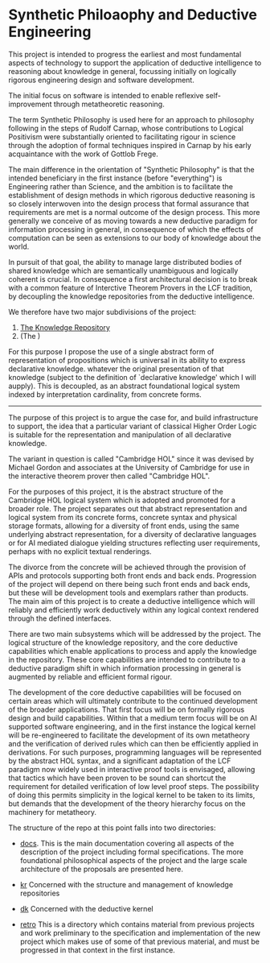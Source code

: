 # Synthetic Philoaophy and Deductive Engineering

This project is intended to progress the earliest and
most fundamental aspects of technology to support
the application of deductive intelligence to reasoning
about knowledge in general, focussing initially on
logically rigorous engineering design and software development.

The initial focus on software is intended to enable
reflexive self-improvement through metatheoretic reasoning.

The term Synthetic Philosophy is used here for an approach
to philosophy following in the steps of Rudolf Carnap,
whose contributions to Logical Positivism were
substantially oriented to facilitating rigour in science through
the adoption of formal techniques inspired in Carnap by his early
acquaintance with the work of Gottlob Frege.

The main difference in the orientation of "Synthetic Philosophy"
is that the intended beneficiary in the first instance
(before "everything") is Engineering rather than Science,
and the ambition is to facilitate the establishment of
design methods in which rigorous deductive reasoning is
so closely interwoven into the design process that formal
assurance that requirements are met is a normal outcome of the
design process.
This more generally we conceive of as moving towards a new deductive paradigm for information processing in general,
in consequence of which the effects of computation can be seen
as extensions to our body of knowledge about the world.

In pursuit of that goal, the ability to manage
large distributed bodies of shared knowledge which are
semantically unambiguous and logically coherent
is crucial.
In consequence a first architectural decision is to break
with a common feature of Interctive Theorem Provers in the
LCF tradition, by decoupling the knowledge repositories from
the deductive intelligence.

We therefore have two major subdivisions of the project:

1. [The Knowledge Repository](kr/KnowledgeRepo.md)
2. (The )

For this purpose I propose the use of a single abstract form
of representation of propositions which is universal
in its ability to express declarative knowledge.
whatever the original presentation of that knowledge
(subject to the definition of `declarative knowledge'
which I will aupply).
This is decoupled, as an abstract foundational logical system
indexed by interpretation cardinality, from concrete forms.

*****************

The purpose of this project is to argue the case for,
and build infrastructure to support,
the idea that a particular variant of classical Higher Order Logic
is suitable for the representation and manipulation
of all declarative knowledge.

The variant in question is called "Cambridge HOL"
since it was devised by Michael Gordon and associates
at the University of Cambridge for use in
the interactive theorem prover then called "Cambridge HOL".

For the purposes of this project, it is the abstract structure of
the Cambridge HOL logical system which is adopted
and promoted for a broader role.
The project separates out that abstract representation and logical system
from its concrete forms, concrete syntax and physical storage formats,
allowing for a diversity of front ends, using the same underlying
abstract representation, for a diversity of declarative languages
or for AI mediated dialogue yielding structures reflecting
user requirements, perhaps with no explicit textual renderings.

The divorce from the concrete will be achieved through the provision
of APIs and protocols supporting both front ends and back ends.
Progression of the project will depend on there being such front ends
and back ends, but these will be development tools and exemplars
rather than products.
The main aim of this project is to create a deductive intelligence
which will reliably and efficiently work deductively within any logical
context rendered through the defined interfaces.

There are two main subsystems which will be addressed by the project.
The logical structure of the knowledge repository,
and the core deductive capabilities which enable applications to 
process and apply the knowledge in the repository.
These core capabilities are intended to contribute
to a deductive paradigm shift in which information processing in general 
is augmented by reliable and efficient formal rigour. 

The development of the core deductive capabilities will be focused
on certain areas which will ultimately contribute to the continued
development of the broader applications.
That first focus will be on formally rigorous design and
build capabilities.
Within that a medium term focus will be on AI supported
software engineering, and in the first instance the logical kernel
will be re-engineered to facilitate the development of
its own metatheory and the verification of derived rules
which can then be efficiently applied in derivations.
For such purposes, programming languages will be represented
by the abstract HOL syntax, and a significant adaptation
of the LCF paradigm now widely used in interactive proof tools
is envisaged, allowing that tactics which have been proven to be sound
can shortcut the requirement for detailed verification of
low level proof steps.
The possibility of doing this permits simplicity in the logical kernel
to be taken to its limits, but demands that the development of the theory
hierarchy focus on the machinery for metatheory.

The structure of the repo at this point falls into two directories:

* [docs](docs/README.md).
    This is the main documentation covering all aspects of
    the description of the project including formal specifications.
    The more foundational philosophical aspects of the project
    and the large scale architecture of the proposals
    are presented here.

* [kr](kr/README.md)
    Concerned with the structure and management of
    knowledge repositories

* [dk](dk/README.md)
    Concerned with the deductive kernel

* [retro](retro/README.md)
    This is a directory which contains material from
    previous projects and work preliminary to
    the specification and implementation of the new project
    which makes use of some of that previous material,
    and must be progressed in that context in the first instance.

